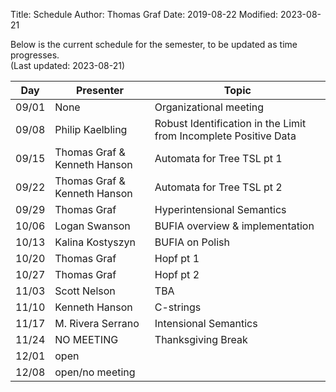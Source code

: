 Title: Schedule
Author: Thomas Graf
Date: 2019-08-22
Modified: 2023-08-21

Below is the current schedule for the semester, to be updated as time progresses.  
(Last updated: 2023-08-21)


| Day   | Presenter          | Topic                                          |
|-------|--------------------|------------------------------------------------|
| 09/01 | None | Organizational meeting |
| 09/08 | Philip Kaelbling | Robust Identification in the Limit from Incomplete Positive Data |
| 09/15 | Thomas Graf & Kenneth Hanson | Automata for Tree TSL pt 1|
| 09/22 | Thomas Graf & Kenneth Hanson | Automata for Tree TSL pt 2|
| 09/29 | Thomas Graf | Hyperintensional Semantics |
| 10/06 | Logan Swanson | BUFIA overview & implementation |
| 10/13 | Kalina Kostyszyn | BUFIA on Polish |
| 10/20 | Thomas Graf | Hopf pt 1|
| 10/27 | Thomas Graf | Hopf pt 2|
| 11/03 | Scott Nelson | TBA |
| 11/10 | Kenneth Hanson | C-strings |
| 11/17 | M. Rivera Serrano | Intensional Semantics |
| 11/24 | NO MEETING | Thanksgiving Break |
| 12/01 | open | |
| 12/08 | open/no meeting | |
